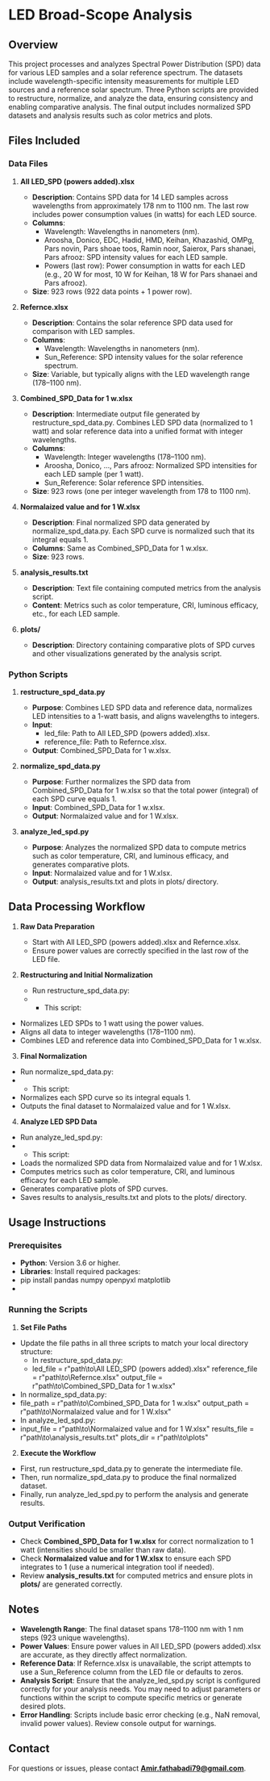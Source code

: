 # LED Broad-Scope Analysis

## Overview
This project processes and analyzes Spectral Power Distribution (SPD) data for various LED samples and a solar reference spectrum. The datasets include wavelength-specific intensity measurements for multiple LED sources and a reference solar spectrum. Three Python scripts are provided to restructure, normalize, and analyze the data, ensuring consistency and enabling comparative analysis. The final output includes normalized SPD datasets and analysis results such as color metrics and plots.

## Files Included

### Data Files
1. **All LED_SPD (powers added).xlsx**
   - **Description**: Contains SPD data for 14 LED samples across wavelengths from approximately 178 nm to 1100 nm. The last row includes power consumption values (in watts) for each LED source.
   - **Columns**:
     - Wavelength: Wavelengths in nanometers (nm).
     - Aroosha, Donico, EDC, Hadid, HMD, Keihan, Khazashid, OMPg, Pars novin, Pars shoae toos, Ramin noor, Saierox, Pars shanaei, Pars afrooz: SPD intensity values for each LED sample.
     - Powers (last row): Power consumption in watts for each LED (e.g., 20 W for most, 10 W for Keihan, 18 W for Pars shanaei and Pars afrooz).
   - **Size**: 923 rows (922 data points + 1 power row).

2. **Refernce.xlsx**
   - **Description**: Contains the solar reference SPD data used for comparison with LED samples.
   - **Columns**:
     - Wavelength: Wavelengths in nanometers (nm).
     - Sun_Reference: SPD intensity values for the solar reference spectrum.
   - **Size**: Variable, but typically aligns with the LED wavelength range (178–1100 nm).

3. **Combined_SPD_Data for 1 w.xlsx**
   - **Description**: Intermediate output file generated by restructure_spd_data.py. Combines LED SPD data (normalized to 1 watt) and solar reference data into a unified format with integer wavelengths.
   - **Columns**:
     - Wavelength: Integer wavelengths (178–1100 nm).
     - Aroosha, Donico, ..., Pars afrooz: Normalized SPD intensities for each LED sample (per 1 watt).
     - Sun_Reference: Solar reference SPD intensities.
   - **Size**: 923 rows (one per integer wavelength from 178 to 1100 nm).

4. **Normalaized value and for 1 W.xlsx**
   - **Description**: Final normalized SPD data generated by normalize_spd_data.py. Each SPD curve is normalized such that its integral equals 1.
   - **Columns**: Same as Combined_SPD_Data for 1 w.xlsx.
   - **Size**: 923 rows.

5. **analysis_results.txt**
   - **Description**: Text file containing computed metrics from the analysis script.
   - **Content**: Metrics such as color temperature, CRI, luminous efficacy, etc., for each LED sample.

6. **plots/**
   - **Description**: Directory containing comparative plots of SPD curves and other visualizations generated by the analysis script.

### Python Scripts
1. **restructure_spd_data.py**
   - **Purpose**: Combines LED SPD data and reference data, normalizes LED intensities to a 1-watt basis, and aligns wavelengths to integers.
   - **Input**:
     - led_file: Path to All LED_SPD (powers added).xlsx.
     - reference_file: Path to Refernce.xlsx.
   - **Output**: Combined_SPD_Data for 1 w.xlsx.

2. **normalize_spd_data.py**
   - **Purpose**: Further normalizes the SPD data from Combined_SPD_Data for 1 w.xlsx so that the total power (integral) of each SPD curve equals 1.
   - **Input**: Combined_SPD_Data for 1 w.xlsx.
   - **Output**: Normalaized value and for 1 W.xlsx.

3. **analyze_led_spd.py**
   - **Purpose**: Analyzes the normalized SPD data to compute metrics such as color temperature, CRI, and luminous efficacy, and generates comparative plots.
   - **Input**: Normalaized value and for 1 W.xlsx.
   - **Output**: analysis_results.txt and plots in plots/ directory.

## Data Processing Workflow
1. **Raw Data Preparation**
   - Start with All LED_SPD (powers added).xlsx and Refernce.xlsx.
   - Ensure power values are correctly specified in the last row of the LED file.

2. **Restructuring and Initial Normalization**
   - Run restructure_spd_data.py:
   - - This script:
- Normalizes LED SPDs to 1 watt using the power values.
- Aligns all data to integer wavelengths (178–1100 nm).
- Combines LED and reference data into Combined_SPD_Data for 1 w.xlsx.

3. **Final Normalization**
- Run normalize_spd_data.py:
- - This script:
- Normalizes each SPD curve so its integral equals 1.
- Outputs the final dataset to Normalaized value and for 1 W.xlsx.

4. **Analyze LED SPD Data**
- Run analyze_led_spd.py:
- - This script:
- Loads the normalized SPD data from Normalaized value and for 1 W.xlsx.
- Computes metrics such as color temperature, CRI, and luminous efficacy for each LED sample.
- Generates comparative plots of SPD curves.
- Saves results to analysis_results.txt and plots to the plots/ directory.

## Usage Instructions

### Prerequisites
- **Python**: Version 3.6 or higher.
- **Libraries**: Install required packages:
- pip install pandas numpy openpyxl matplotlib
- 
### Running the Scripts
1. **Set File Paths**
 - Update the file paths in all three scripts to match your local directory structure:
   - In restructure_spd_data.py:
   - led_file = r"path\to\All LED_SPD (powers added).xlsx"
reference_file = r"path\to\Refernce.xlsx"
output_file = r"path\to\Combined_SPD_Data for 1 w.xlsx"
- In normalize_spd_data.py:
- file_path = r"path\to\Combined_SPD_Data for 1 w.xlsx"
output_path = r"path\to\Normalaized value and for 1 W.xlsx"
- In analyze_led_spd.py:
- input_file = r"path\to\Normalaized value and for 1 W.xlsx"
results_file = r"path\to\analysis_results.txt"
plots_dir = r"path\to\plots"

2. **Execute the Workflow**
- First, run restructure_spd_data.py to generate the intermediate file.
- Then, run normalize_spd_data.py to produce the final normalized dataset.
- Finally, run analyze_led_spd.py to perform the analysis and generate results.

### Output Verification
- Check **Combined_SPD_Data for 1 w.xlsx** for correct normalization to 1 watt (intensities should be smaller than raw data).
- Check **Normalaized value and for 1 W.xlsx** to ensure each SPD integrates to 1 (use a numerical integration tool if needed).
- Review **analysis_results.txt** for computed metrics and ensure plots in **plots/** are generated correctly.

## Notes
- **Wavelength Range**: The final dataset spans 178–1100 nm with 1 nm steps (923 unique wavelengths).
- **Power Values**: Ensure power values in All LED_SPD (powers added).xlsx are accurate, as they directly affect normalization.
- **Reference Data**: If Refernce.xlsx is unavailable, the script attempts to use a Sun_Reference column from the LED file or defaults to zeros.
- **Analysis Script**: Ensure that the analyze_led_spd.py script is configured correctly for your analysis needs. You may need to adjust parameters or functions within the script to compute specific metrics or generate desired plots.
- **Error Handling**: Scripts include basic error checking (e.g., NaN removal, invalid power values). Review console output for warnings.

## Contact
For questions or issues, please contact **Amir.fathabadi79@gmail.com**.

